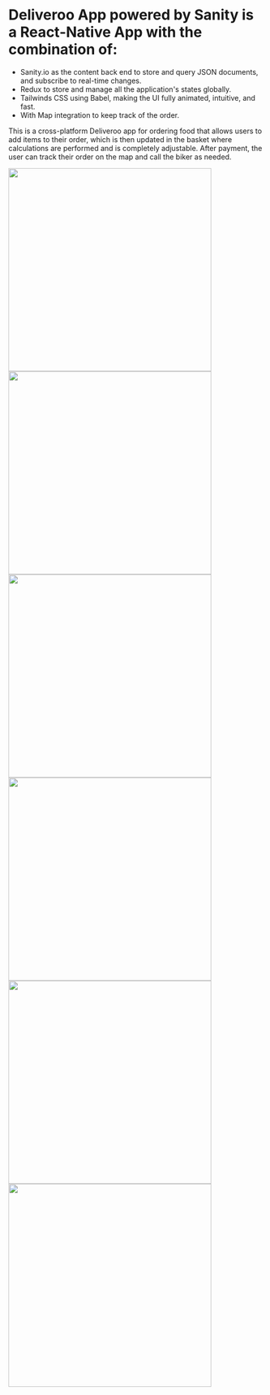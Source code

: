 # Deliveroo App powered by Sanity is a React-Native App with the combination of:
- Sanity.io as the content back end to store and query JSON documents, and subscribe to real-time changes.
- Redux to  store and manage all the application's states globally.
- Tailwinds CSS using Babel, making the UI fully animated, intuitive, and fast.
- With Map integration to keep track of the order.

This is a cross-platform Deliveroo app for ordering food that allows users to add items to their order, which is then updated in the basket where calculations are performed and is completely adjustable. After payment, the user can track their order on the map and call the biker as needed.  



  <img src="https://github.com/samin-taheri/React_Native_Deliveroo_Redux_Sanity.io/assets/58706708/a691b728-1f81-4dc1-aee4-eba701d73446.png" width="400" />

  
  <img src="[https://github.com/samin-taheri/React_Native_Deliveroo_Redux_Sanity.io/assets/58706708/3eba6a6f-f6fd-4efd-8154-0326c65be8ea.png" width="400" />


  <img src="[https://github.com/samin-taheri/React_Native_Deliveroo_Redux_Sanity.io/assets/58706708/d15d1749-15a4-4b86-82bf-1df56ca7620b.png" width="400" />


  <img src="[https://github.com/samin-taheri/React_Native_Deliveroo_Redux_Sanity.io/assets/58706708/1e5ed15d-9902-4aa7-a6f5-afe3e905ce4e.png" width="400" />



  <img src="[https://github.com/samin-taheri/React_Native_Deliveroo_Redux_Sanity.io/assets/58706708/76504b20-154f-456f-ac15-ad1a99739fa9.png" width="400" />



  <img src="[https://github.com/samin-taheri/React_Native_Deliveroo_Redux_Sanity.io/assets/58706708/ea4bf6d9-dd1e-4e20-b72c-691dadc1bd21.png" width="400" />




